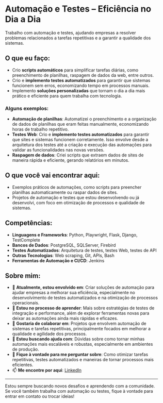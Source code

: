 # Automação e Testes – Eficiência no Dia a Dia

Trabalho com automação e testes, ajudando empresas a resolver problemas relacionados a tarefas repetitivas e a garantir a qualidade dos sistemas.

## O que eu faço:
- Crio **scripts automáticos** para simplificar tarefas diárias, como preenchimento de planilhas, raspagem de dados da web, entre outros.
- Crio e **implemento testes automatizados** para garantir que sistemas funcionem sem erros, economizando tempo em processos manuais.
- Implemento **soluções personalizadas** que tornam o dia a dia mais prático e eficiente para quem trabalha com tecnologia.

### Alguns exemplos:
- **Automação de planilhas**: Automatizei o preenchimento e a organização de dados de planilhas que eram feitas manualmente, economizando horas de trabalho repetitivo.
- **Testes Web**: Crio e **implemento testes automatizados** para garantir que sites e sistemas funcionem corretamente. Isso envolve desde a arquitetura dos testes até a criação e execução das automações para validar as funcionalidades nas novas versões.
- **Raspagem de dados**: Criei scripts que extraem dados de sites de maneira rápida e eficiente, gerando relatórios em minutos.

## O que você vai encontrar aqui:
- Exemplos práticos de automações, como scripts para preencher planilhas automaticamente ou raspar dados de sites.
- Projetos de automação e testes que estou desenvolvendo ou já desenvolvi, com foco em otimização de processos e qualidade de sistemas.

## Competências:
- **Linguagens e Frameworks**: Python, Playwright, Flask, Django, TestComplete
- **Bancos de Dados**: PostgreSQL, SQLServer, Firebird
- **Testes Automatizados**: Arquitetura de testes, testes Web, testes de API
- **Outras Tecnologias**: Web scraping, Git, APIs, Bash
- **Ferramentas de Automação e CI/CD**: Jenkins

## Sobre mim:

- 🔭 **Atualmente, estou envolvido em**: Criar soluções de automação para ajudar empresas a melhorar sua eficiência, especialmente no desenvolvimento de testes automatizados e na otimização de processos operacionais.
- 🌱 **Estou no processo de aprender**: Mais sobre estratégias de testes de integração e performance, além de explorar ferramentas novas para deixar as automações ainda mais rápidas e eficazes.
- 👯 **Gostaria de colaborar em**: Projetos que envolvem automação de sistemas e tarefas repetitivas, principalmente focados em melhorar a qualidade e agilidade dos processos.
- 🤔 **Estou buscando ajuda com**: Dúvidas sobre como tornar minhas automações mais escaláveis e robustas, especialmente em ambientes de produção.
- 💬 **Fique à vontade para me perguntar sobre**: Como otimizar tarefas repetitivas, testes automatizados e maneiras de tornar processos mais eficientes.
- 📫 **Me encontre por aqui**: [LinkedIn](https://br.linkedin.com/in/jeferson-caye)
---

Estou sempre buscando novos desafios e aprendendo com a comunidade. Se você também trabalha com automação ou testes, fique à vontade para entrar em contato ou trocar ideias!
